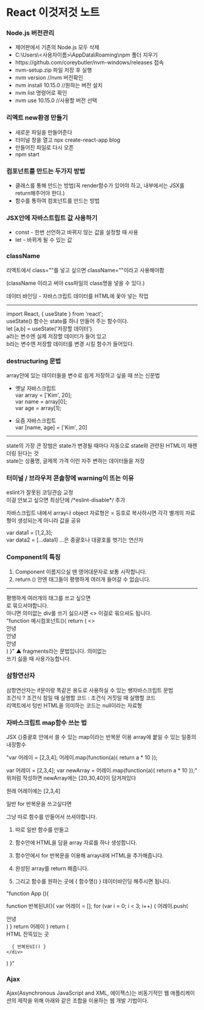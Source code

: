  # React 이것저것 노트
 
<h3>Node.js 버전관리</h3>
<ul>
<li>제어판에서 기존의 Node.js 모두 삭제</li>
<li>C:\Users\<사용자이름>\AppData\Roaming\npm 폴더 지우기</li>
<li>https://github.com/coreybutler/nvm-windows/releases 접속</li>
<li>nvm-setup.zip 파일 저장 후 실행</li>
<li>nvm version //nvm 버전확인</li>
<li>nvm install 10.15.0 //원하는 버전 설치</li></li>
<li>nvm list 명령어로 확인</li>
<li>nvm use 10.15.0 //사용할 버전 선택</li>
</ul>

 <h3> 리엑트 new환경 만들기 </h3>
<ul>   
<li>새로운 파일을 만들어준다</li>
<li>터미널 창을 열고 npx create-react-app blog</li>
<li>만들어진 파일로 다시 오픈</li>
<li>npm start</li>
</ul>

<h3>컴포넌트를 만드는 두가지 방법</h3>
<ul>
<li>클래스를 통해 만드는 방법(꼭 render함수가 있어야 하고, 내부에서는 JSX를 return해주어야 한다.)</li>
<li>함수를 통하여 컴포넌트를 만드는 방법</li>
</ul>
  
<h3>JSX안에 자바스트립트 값 사용하기</h3>
<ul>
<li>const - 한번 선언하고 바뀌지 않는 값을 설정할 때 사용</li>
<li>let -  바뀌게 될 수 있는 값</li>
</ul>
 
 <h3>className</h3>
<p>리엑트에서 class=""를 넣고 싶으면 className=""이라고 사용해야함</p>
(className 이라고 써야 css파일의 class명을 넣을 수 있다.)

<p>데이터 바인딩 - 자바스크립트 데이터를 HTML에 꽃아 넣는 작업</p>

<hr>
import React, { useState } from 'react';<br>
useState() 함수는 state를 하나 만들어 주는 함수이다.<br>
let [a,b] = useState('저장할 데이터') <br>
a라는 변수엔 실제 저장할 데이터가 들어 있고 <br>
b라는 변수엔 저장할 데이터를 변경 시킬 함수가 들어있다.<br>


<h3>destructuring 문법</h3>
array안에 있는 데이터들을 변수로 쉽게 저장하고 싶을 때 쓰는 신문법<br>

- 옛날 자바스크립트<br>
var array = ['Kim', 20];<br>
var name = array[0];<br>
var age = array[1];<br>

- 요즘 자바스크립트<br>
var [name, age] = ['Kim', 20]<br>

<hr>
state의 가장 큰 장범은 state가 변경될 때마다 자동으로 state와 관련된 HTML이 재렌더링 된다는 것<br>
state는 상품명, 글제목 가격 이런 자주 변하는 데이터들을 저장

<h3>터미널 / 브라우저 콘솔창에 warning이 뜨는 이유</h3>
eslint가 잘못된 코딩관습 교정<br>
이걸 안보고 싶으면 최상단에 /*eslint-disable*/ 추가

<p>자바스크립트 내에서 array나 object 자료형은 = 등호로 복사하시면 각각 별개의 자료형이 생성되는게 아니라 값을 공유</p>

var data1 = [1,2,3];<br>
var data2 = [...data1] ...은 중괄호나 대괄호를 벗기는 연산자<br>


<h3>Component의 특징</h3>

1. Component 이름지으실 땐 영어대문자로 보통 시작합니다.<br>
2. return () 안엔 태그들이 평행하게 여러개 들어갈 수 없습니다.<br>

<hr>
평행하게 여러개의 태그를 쓰고 싶으면<div>로 묶으셔야합니다.<br>
아니면 의미없는 div를 쓰기 싫으시면 <> </> 이걸로 묶으셔도 됩니다.<br>
"function 예시컴포넌트(){
  return (
    <>
      <div>안녕</div>
      <div>안녕</div>
      <div>안녕</div>
    </>
  )
}"
▲ fragments라는 문법입니다. 의미없는 <div>쓰기 싫을 때 사용가능합니다.<br>

<h3>삼항연산자</h3>
삼항연산자는 if문이랑 똑같은 용도로 사용하실 수 있는 쌩자바스크립트 문법<br>
조건식 ? 조건식 참일 때 실행할 코드 : 조건식 거짓일 때 실행할 코드<br>
리액트에서 텅빈 HTML을 의미하는 코드는 null이라는 자료형<br>

<h3>자바스크립트 map함수 쓰는 법</h3>
JSX {}중괄호 안에서 쓸 수 있는 map이라는 반복문 이용
array에 붙일 수 있는 일종의 내장함수

"var 어레이 = [2,3,4];
어레이.map(function(a){
  return a * 10
});

var 어레이 = [2,3,4];
var newArray = 어레이.map(function(a){
  return a * 10
});"
위처럼 작성하면 newArray에는 [20,30,40]이 담겨져있다

원래 어레이에는 [2,3,4]

일반 for 반복문을 쓰고싶다면


그냥 따로 함수를 만들어서 쓰셔야합니다.

1. 따로 일반 함수를 만들고 <br>

2. 함수안에 HTML을 담을 array 자료를 하나 생성합니다. <br>

3. 함수안에서 for 반복문을 이용해 array내에 HTML을 추가해줍니다.<br>

4. 완성된 array를 return 해줍니다. <br>

5. 그리고 함수를 원하는 곳에 { 함수명() } 데이터바인딩 해주시면 됩니다. <br>

"function App (){

  function 반복된UI(){
    var 어레이 = [];
    for (var i = 0; i < 3; i++) {
      어레이.push(<div>안녕</div>)
    }
    return 어레이
  }
  return (
    <div>
      HTML 잔뜩있는 곳
      
      { 반복된UI() }
    </div>
  )
}"

<h3>Ajax</h3>
Ajax(Asynchronous JavaScript and XML, 에이잭스)는 비동기적인 웹 애플리케이션의 제작을 위해 아래와 같은 조합을 이용하는 웹 개발 기법이다.


